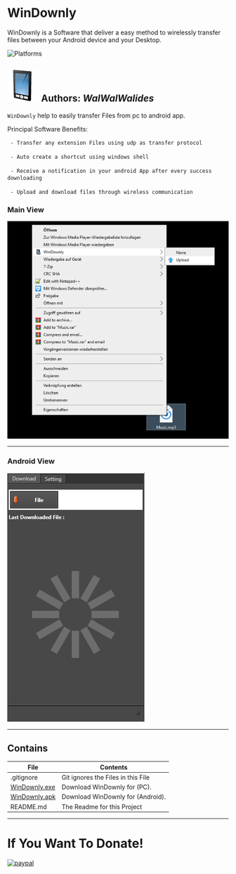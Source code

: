 # WinDownly 
WinDownly is a Software that deliver a easy method to wirelessly transfer files between your Android device and your Desktop.

![Platforms](https://img.shields.io/badge/Supported%20platforms-Win32%20and%20Win64-red.svg)


![](WinDownly.png)
**Authors:**  *WalWalWalides*
------

`WinDownly` help to easily transfer Files from pc to android app.


Principal Software Benefits:

     - Transfer any extension Files using udp as transfer protocol
     
     - Auto create a shortcut using windows shell
     
     - Receive a notification in your android App after every success downloading
     
     - Upload and download files through wireless communication


### Main View
![](Img/MainView.png)



------

### Android View
![](Img/AndroidView.png)



------



## Contains

| File | Contents | 
| --- | --- |
| .gitignore | Git ignores the Files in this File |
|[WinDownly.exe](https://github.com/walwalwalides/WinDownly/releases/download/WinDownlyPC/WinDownly__Setup.exe)| Download WinDownly for (PC).
|[WinDownly.apk](https://github.com/walwalwalides/WinDownly/releases/download/WinDownlyAndroid/WinDownly.apk)| Download WinDownly for (Android).
| README.md | The Readme for this Project|

------

# If You Want To Donate!

[![paypal](https://www.paypalobjects.com/en_US/i/btn/btn_donateCC_LG.gif)](https://www.paypal.com/cgi-bin/webscr?cmd=_s-xclick&hosted_button_id=Y79F36A9BGLHS&source=url)
